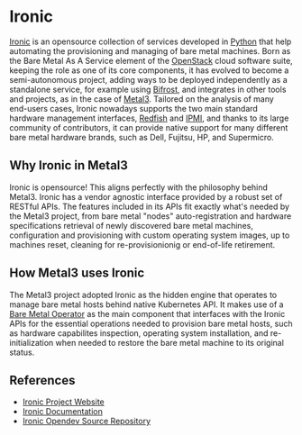 # Ironic

[Ironic](https://ironicbaremetal.org/) is an opensource collection of services
developed in [Python](https://www.python.org/) that help automating the
provisioning and managing of bare metal machines.
Born as the Bare Metal As A Service element of the
[OpenStack](https://www.openstack.org/)
cloud software suite, keeping the role as one of its core components, it has
evolved to become a semi-autonomous project, adding ways to be deployed
independently as a standalone service, for example using
[Bifrost](https://docs.openstack.org/bifrost/latest/), and integrates in other
tools and projects, as in the case of [Metal3](https://metal3.io/).
Tailored on the analysis of many end-users cases, Ironic nowadays supports the
two main standard hardware management interfaces,
[Redfish](https://www.dmtf.org/standards/redfish) and
[IPMI](https://en.wikipedia.org/wiki/Intelligent_Platform_Management_Interface),
and thanks to its large community of contributors, it can provide native support
for many different bare metal hardware brands, such as Dell, Fujitsu, HP, and
Supermicro.

## Why Ironic in Metal3

Ironic is opensource! This aligns perfectly with the philosophy behind Metal3.
Ironic has a vendor agnostic interface provided by a robust set of RESTful APIs.
The features included in its APIs fit exactly what's needed by the Metal3 project,
from bare metal "nodes" auto-registration and hardware specifications retrieval
of newly discovered bare metal machines, configuration and provisioning with
custom operating system images, up to machines reset, cleaning for re-provisionionig
or end-of-life retirement.

## How Metal3 uses Ironic

The Metal3 project adopted Ironic as the hidden engine that operates to manage
bare metal hosts behind native Kubernetes API.
It makes use of a [Bare Metal Operator](https://github.com/metal3-io/baremetal-operator)
as the main component that interfaces with the Ironic APIs for the essential
operations needed to provision bare metal hosts, such as hardware capabilites
inspection, operating system installation, and re-initialization when needed to
restore the bare metal machine to its original status.

## References

- [Ironic Project Website](https://ironicbaremetal.org/)
- [Ironic Documentation](https://docs.openstack.org/ironic/latest/)
- [Ironic Opendev Source Repository](https://opendev.org/openstack/ironic/)

